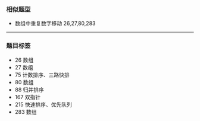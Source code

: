 ### 相似题型 
- 数组中重复数字移动  26,27,80,283 

---
### 题目标签
- 26 数组
- 27 数组
- 75 计数排序、三路快排
- 80 数组
- 88 归并排序
- 167 双指针
- 215 快速排序、优先队列
- 283 数组